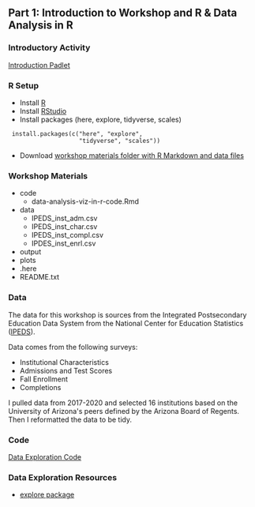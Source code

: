 ## Part 1: Introduction to Workshop and R & Data Analysis in R 

### Introductory Activity

[Introduction Padlet](https://padlet.com/jschilling_ccs/air_R_intro)


### R Setup
- Install [R](https://www.r-project.org/)
- Install [RStudio](https://www.rstudio.com/)
- Install packages (here, explore, tidyverse, scales)
 ```
  install.packages(c("here", "explore", 
                     "tidyverse", "scales"))
 ```
- Download [workshop materials folder with R Markdown and data files](https://github.com/jennschilling/data-analysis-viz-in-R-materials)

### Workshop Materials
- code
  - data-analysis-viz-in-r-code.Rmd
- data
  - IPEDS_inst_adm.csv
  - IPEDS_inst_char.csv
  - IPEDS_inst_compl.csv
  - IPDES_inst_enrl.csv
- output
- plots
- .here
- README.txt

### Data
The data for this workshop is sources from the Integrated Postsecondary Education Data System from the National Center for Education Statistics ([IPEDS](https://nces.ed.gov/ipeds/use-the-data)).

Data comes from the following surveys:
- Institutional Characteristics
- Admissions and Test Scores
- Fall Enrollment
- Completions

I pulled data from 2017-2020 and selected 16 institutions based on the University of Arizona's peers defined by the Arizona Board of Regents. Then I reformatted the data to be tidy. 

### Code

[Data Exploration Code](https://jennschilling.me/data-analysis-viz-in-R/workshop-code.html#Data_Exploration)

### Data Exploration Resources

- [explore package](https://github.com/rolkra/explore)
